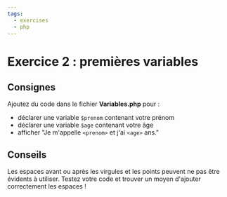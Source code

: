 ```yaml
---
tags:
  - exercises
  - php
---
```


# Exercice 2 : premières variables

## Consignes

Ajoutez du code dans le fichier **Variables.php** pour :

- déclarer une variable `$prenom` contenant votre prénom
- déclarer une variable `$age` contenant votre âge
- afficher "Je m'appelle `<prenom>` et j'ai `<age>` ans."

## Conseils

Les espaces avant ou après les virgules et les points peuvent ne pas être évidents à utiliser. Testez votre code et trouver un moyen d'ajouter correctement les espaces !
